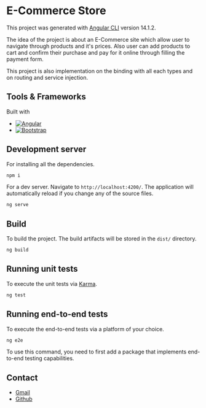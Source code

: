 # E-Commerce Store

This project was generated with [Angular CLI](https://github.com/angular/angular-cli) version 14.1.2.

The idea of the project is about an E-Commerce site which allow user to navigate through products and it's prices. Also user can add products to cart and confirm their purchase and pay for it online through filling the payment form.

This project is also implementation on the binding with all each types and on routing and service injection. 

## Tools & Frameworks
Built with
* [![Angular][Angular.io]][Angular-url]
* [![Bootstrap][Bootstrap.com]][Bootstrap-url]



## Development server
For installing all the dependencies.
```sh
npm i
```
For a dev server. Navigate to `http://localhost:4200/`. The application will automatically reload if you change any of the source files.
```sh
ng serve 
```


## Build
To build the project. The build artifacts will be stored in the `dist/` directory.
```sh
ng build
```


## Running unit tests
To execute the unit tests via [Karma](https://karma-runner.github.io).
```sh 
ng test 
```


## Running end-to-end tests
To execute the end-to-end tests via a platform of your choice.
```sh
ng e2e
```
To use this command, you need to first add a package that implements end-to-end testing capabilities.


## Contact
- [Gmail](noureldeenelqady@gmail.com)
- [Github](https://github.com/Zengoozz)


[Next.js]: https://img.shields.io/badge/next.js-000000?style=for-the-badge&logo=nextdotjs&logoColor=white
[Next-url]: https://nextjs.org/
[React.js]: https://img.shields.io/badge/React-20232A?style=for-the-badge&logo=react&logoColor=61DAFB
[React-url]: https://reactjs.org/
[Vue.js]: https://img.shields.io/badge/Vue.js-35495E?style=for-the-badge&logo=vuedotjs&logoColor=4FC08D
[Vue-url]: https://vuejs.org/
[Angular.io]: https://img.shields.io/badge/Angular-DD0031?style=for-the-badge&logo=angular&logoColor=white
[Angular-url]: https://angular.io/
[Svelte.dev]: https://img.shields.io/badge/Svelte-4A4A55?style=for-the-badge&logo=svelte&logoColor=FF3E00
[Svelte-url]: https://svelte.dev/
[Laravel.com]: https://img.shields.io/badge/Laravel-FF2D20?style=for-the-badge&logo=laravel&logoColor=white
[Laravel-url]: https://laravel.com
[Bootstrap.com]: https://img.shields.io/badge/Bootstrap-563D7C?style=for-the-badge&logo=bootstrap&logoColor=white
[Bootstrap-url]: https://getbootstrap.com
[JQuery.com]: https://img.shields.io/badge/jQuery-0769AD?style=for-the-badge&logo=jquery&logoColor=white
[JQuery-url]: https://jquery.com 

